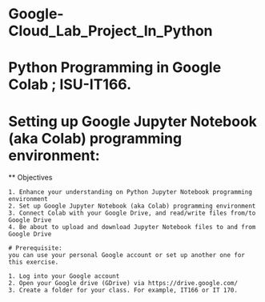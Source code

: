 # Google-Cloud_Lab_Project_In_Python

# Python Programming in Google Colab ; ISU-IT166.

# Setting up Google Jupyter Notebook (aka Colab) programming environment:
  
  ** Objectives
  
    1. Enhance your understanding on Python Jupyter Notebook programming environment 
    2. Set up Google Jupyter Notebook (aka Colab) programming environment
    3. Connect Colab with your Google Drive, and read/write files from/to Google Drive
    4. Be about to upload and download Jupyter Notebook files to and from Google Drive
    
    # Prerequisite: 
    you can use your personal Google account or set up another one for this exercise.
    
    1. Log into your Google account
    2. Open your Google drive (GDrive) via https://drive.google.com/ 
    3. Create a folder for your class. For example, IT166 or IT 170.

